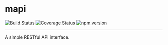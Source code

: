 # mapi
[![Build Status](https://travis-ci.org/andrewfarinella/mapi.svg?branch=master)](https://travis-ci.org/andrewfarinella/mapi) [![Coverage Status](https://coveralls.io/repos/github/andrewfarinella/mapi/badge.svg?branch=master)](https://coveralls.io/github/andrewfarinella/mapi?branch=master) [![npm version](https://badge.fury.io/js/%40andrewfarinella%2Fmapi.svg)](https://badge.fury.io/js/%40andrewfarinella%2Fmapi)

---
A simple RESTful API interface.
